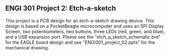 ENGI 301 Project 2: Etch-a-sketch
-----------------------------------------------------------------------------
This project is a PCB design for an etch-a-sketch drawing device. This design is based on a PocketBeagle microcomputer and uses an SPI Display Screen, two potentiometers, two  buttons, three LEDs (red, green, and blue), and a USB expansion port. Please see the "etch_a_sketch_schematic.brd" for the EAGLE board design and see "ENGI301_project_02.pptx" for the mechanical drawing.
